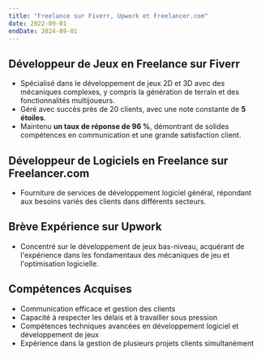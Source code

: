 ```yaml
---
title: "Freelance sur Fiverr, Upwork et Freelancer.com"
date: 2022-09-01
endDate: 2024-09-01
---
```


## Développeur de Jeux en Freelance sur Fiverr
- Spécialisé dans le développement de jeux 2D et 3D avec des mécaniques complexes, y compris la génération de terrain et des fonctionnalités multijoueurs.
- Géré avec succès près de 20 clients, avec une note constante de **5 étoiles**.
- Maintenu **un taux de réponse de 96 %**, démontrant de solides compétences en communication et une grande satisfaction client.

## Développeur de Logiciels en Freelance sur Freelancer.com
- Fourniture de services de développement logiciel général, répondant aux besoins variés des clients dans différents secteurs.

## Brève Expérience sur Upwork
- Concentré sur le développement de jeux bas-niveau, acquérant de l'expérience dans les fondamentaux des mécaniques de jeu et l'optimisation logicielle.

## Compétences Acquises
- Communication efficace et gestion des clients
- Capacité à respecter les délais et à travailler sous pression
- Compétences techniques avancées en développement logiciel et développement de jeux
- Expérience dans la gestion de plusieurs projets clients simultanément
